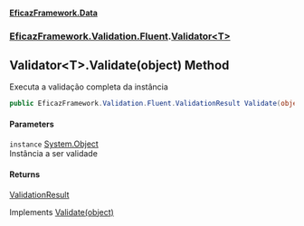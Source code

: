 #### [EficazFramework.Data](EficazFrameworkData.md 'EficazFramework Data')
### [EficazFramework.Validation.Fluent](EficazFrameworkData.md#EficazFramework_Validation_Fluent 'EficazFramework.Validation.Fluent').[Validator&lt;T&gt;](Validator_T_.md 'EficazFramework.Validation.Fluent.Validator&lt;T&gt;')
## Validator&lt;T&gt;.Validate(object) Method
Executa a validação completa da instância  
```csharp
public EficazFramework.Validation.Fluent.ValidationResult Validate(object instance);
```
#### Parameters
<a name='EficazFramework_Validation_Fluent_Validator_T__Validate(object)_instance'></a>
`instance` [System.Object](https://docs.microsoft.com/en-us/dotnet/api/System.Object 'System.Object')  
Instância a ser validade
  
#### Returns
[ValidationResult](ValidationResult.md 'EficazFramework.Validation.Fluent.ValidationResult')  

Implements [Validate(object)](https://docs.microsoft.com/en-us/dotnet/api/EficazFramework.Validation.Fluent.IValidator.Validate#EficazFramework_Validation_Fluent_IValidator_Validate_System_Object_ 'EficazFramework.Validation.Fluent.IValidator.Validate(System.Object)')  
